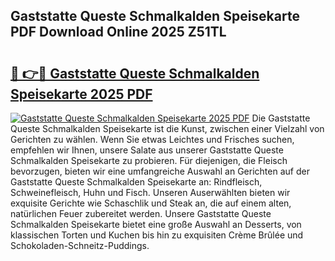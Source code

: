 ## Gaststatte Queste Schmalkalden Speisekarte PDF Download Online 2025 Z51TL

# <h2><a href="http://gccki9f.nevu.top/?p=Gaststatte+Queste+Schmalkalden+Speisekarte">🔗 👉🔴 Gaststatte Queste Schmalkalden Speisekarte 2025 PDF</a></h2>

[![Gaststatte Queste Schmalkalden Speisekarte 2025 PDF](https://i.imgur.com/dBaPXMq.png)](http://gccki9f.nevu.top/?p=Gaststatte+Queste+Schmalkalden+Speisekarte)
Die Gaststatte Queste Schmalkalden Speisekarte ist die Kunst, zwischen einer Vielzahl von Gerichten zu wählen. Wenn Sie etwas Leichtes und Frisches suchen, empfehlen wir Ihnen, unsere Salate aus unserer Gaststatte Queste Schmalkalden Speisekarte zu probieren. Für diejenigen, die Fleisch bevorzugen, bieten wir eine umfangreiche Auswahl an Gerichten auf der Gaststatte Queste Schmalkalden Speisekarte an: Rindfleisch, Schweinefleisch, Huhn und Fisch. Unseren Auserwählten bieten wir exquisite Gerichte wie Schaschlik und Steak an, die auf einem alten, natürlichen Feuer zubereitet werden. Unsere Gaststatte Queste Schmalkalden Speisekarte bietet eine große Auswahl an Desserts, von klassischen Torten und Kuchen bis hin zu exquisiten Crème Brûlée und Schokoladen-Schneitz-Puddings.
